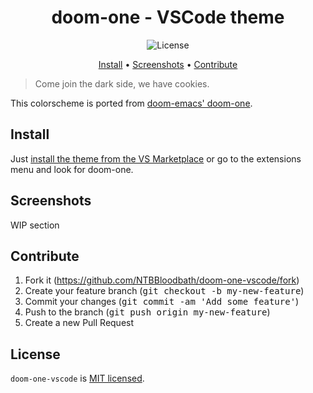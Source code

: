 <div align="center">

# doom-one - VSCode theme

![License](https://img.shields.io/github/license/NTBBloodbath/doom-one-vscode?style=flat-square)

[Install](#install) • [Screenshots](#screenshots) • [Contribute](#contribute)

</div>

> Come join the dark side, we have cookies.

This colorscheme is ported from [doom-emacs' doom-one].

## Install

Just [install the theme from the VS Marketplace](https://marketplace.visualstudio.com/items?itemName=NTBBloodbath.doom-one) or go to the extensions menu and look for doom-one.

## Screenshots

WIP section

## Contribute

1. Fork it (https://github.com/NTBBloodbath/doom-one-vscode/fork)
2. Create your feature branch (<kbd>git checkout -b my-new-feature</kbd>)
3. Commit your changes (<kbd>git commit -am 'Add some feature'</kbd>)
4. Push to the branch (<kbd>git push origin my-new-feature</kbd>)
5. Create a new Pull Request

## License

`doom-one-vscode` is [MIT licensed](https://github.com/NTBBloodbath/doom-one-vscode/blob/main/LICENSE).

[doom-emacs' doom-one]: https://github.com/hlissner/emacs-doom-themes/blob/master/themes/doom-one-theme.el
